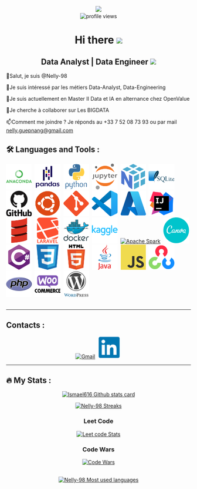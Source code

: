 <div id="header" align="center">
  <img src="https://media.giphy.com/media/qgQUggAC3Pfv687qPC/giphy.gif" width="40%" />
  
</div>
<div id="profile views" align="center">
  <img src="https://komarev.com/ghpvc/?username=Nelly-98&style=flat-square&color=blue" alt="profile views"/>
</div>
<h1 align="center"> Hi there 
<img src="https://media.giphy.com/media/hvRJCLFzcasrR4ia7z/giphy.gif" width="35"/>
</h1>
<h2 align="center"> Data Analyst | Data Engineer  
<img src="https://media.giphy.com/media/WUlplcMpOCEmTGBtBW/giphy.gif" width="30"/>
</h2>
👋Salut, je suis @Nelly-98

👀Je suis intéressé par les métiers Data-Analyst, Data-Engineering

🌱Je suis actuellement en Master II Data et IA en alternance chez OpenValue

💞️Je cherche à collaborer sur Les BIGDATA

📫Comment me joindre ? Je réponds au +33 7 52 08 73 93 ou par mail nelly.guepnang@gmail.com

## 🛠️ Languages and Tools :
<!-- https://github.com/devicons/devicon/tree/master/icons -->
<div>
  <a href="https://www.anaconda.com/" target="_blank"><img src="https://github.com/devicons/devicon/blob/master/icons/anaconda/anaconda-original-wordmark.svg" title="Anaconda" alt="Anaconda" width="70" height="70"/></a>&nbsp;
   <a href="https://pandas.pydata.org/" target="_blank"><img src="https://github.com/devicons/devicon/blob/master/icons/pandas/pandas-original-wordmark.svg" title="Pandas" alt="Pandas" width="70" height="70"/></a>&nbsp;
  <a href="https://www.python.org/" target="_blank"><img src="https://github.com/devicons/devicon/blob/master/icons/python/python-original-wordmark.svg" title="Python" alt="Python" width="70" height="70"/></a>&nbsp;
  <a href="https://jupyter.org/" target="_blank"><img src="https://github.com/devicons/devicon/blob/master/icons/jupyter/jupyter-original-wordmark.svg" title="Jupyter" alt="Jupyter" width="70" height="70"/></a>&nbsp;
  <a href="https://numpy.org/" target="_blank"><img src="https://github.com/devicons/devicon/blob/master/icons/numpy/numpy-original.svg" title="Numpy" alt="Numpy" width="70" height="70"/></a>&nbsp;
  <a href="https://www.sqlite.org/index.html" target="_blank"><img src="https://github.com/devicons/devicon/blob/master/icons/sqlite/sqlite-original-wordmark.svg" title="SQL lite" alt="SQL lite" width="70" height="70"/></a>&nbsp;
  <a href="https://github.com/" target="_blank"><img src="https://github.com/devicons/devicon/blob/master/icons/github/github-original-wordmark.svg" title="Github" alt="Github" width="70" height="70"/></a>&nbsp;
<a href="https://ubuntu.com/" target="_blank"><img src="https://github.com/devicons/devicon/blob/master/icons/ubuntu/ubuntu-plain.svg" title="Ubuntu" alt="Ubuntu" width="70" height="70"/></a>&nbsp;
   <a href="https://git-scm.com/" target="_blank"><img src="https://github.com/devicons/devicon/blob/master/icons/git/git-original.svg" title="Git" alt="Git" width="70" height="70"/></a>&nbsp;
  <a href="https://code.visualstudio.com/" target="_blank"><img src="https://github.com/devicons/devicon/blob/master/icons/vscode/vscode-original.svg" title="Vs code" alt="Vscode" width="70" height="70"/></a>&nbsp;
  <a href="https://azure.microsoft.com/en-us" target="_blank"><img src="https://github.com/devicons/devicon/blob/master/icons/azure/azure-original.svg" title="Azure" alt="Azure" width="70" height="70"/></a>&nbsp;
  <a href="https://azure.microsoft.com/en-us" target="_blank"><img src="https://github.com/devicons/devicon/blob/master/icons/intellij/intellij-original.svg" title="Azure" alt="Azure" width="70" height="70"/></a>&nbsp;
  <a href="https://azure.microsoft.com/en-us" target="_blank"><img src="https://github.com/devicons/devicon/blob/master/icons/scala/scala-original.svg" title="Azure" alt="Azure" width="70" height="70"/></a>&nbsp;
  <a href="https://azure.microsoft.com/en-us" target="_blank"><img src="https://github.com/devicons/devicon/blob/master/icons/laravel/laravel-plain-wordmark.svg" title="Azure" alt="Azure" width="70" height="70"/></a>&nbsp;
  <a href="https://www.docker.com/" target="_blank"><img src="https://github.com/devicons/devicon/blob/master/icons/docker/docker-original-wordmark.svg" title="Docker" alt="Docker" width="70" height="70"/></a>&nbsp;
  <a href="https://www.kaggle.com/" target="_blank"><img src="https://github.com/devicons/devicon/blob/master/icons/kaggle/kaggle-original-wordmark.svg" title="Kaggle" alt="Kaggle" width="70" height="70"/></a>&nbsp;
  <a href="https://spark.apache.org/" target="_blank"><img src="https://upload.wikimedia.org/wikipedia/commons/f/f3/Apache_Spark_logo.svg" title="Apache Spark" alt=" Apache Spark" width="70" height="70"/></a>&nbsp;
  <a href="https://www.canva.com/tools/logo-maker-q1/?clickId=w671MsReixyIUGuwFGT2H2vQUkDz3iWZAWLTVc0&utm_medium=affiliate&utm_source=MaxBounty.com%20ULC_10813&irgwc=1" target="_blank"><img src="https://github.com/devicons/devicon/blob/master/icons/canva/canva-original.svg" title="Canva" alt="Canva" width="70" height="70"/></a>&nbsp;
   <a href="https://docs.microsoft.com/en-us/dotnet/csharp/" target="_blank"><img src="https://github.com/devicons/devicon/blob/master/icons/csharp/csharp-original.svg" title="C#" alt="C#" w#idth="70" height="70"/></a>&nbsp;
  <a href="https://en.wikipedia.org/wiki/CSS" target="_blank"><img src="https://github.com/devicons/devicon/blob/master/icons/css3/css3-original.svg" title="CSS3" alt="CSS3" width="70" height="70"/></a>&nbsp;
  <a href="https://en.wikipedia.org/wiki/HTML5" target="_blank"><img src="https://github.com/devicons/devicon/blob/master/icons/html5/html5-original-wordmark.svg" title="HTML5" alt="HTML5" width="70" height="70"/></a>&nbsp;
  <a href="https://www.java.com/fr/" target="_blank"><img src="https://github.com/devicons/devicon/blob/master/icons/java/java-original-wordmark.svg" title="Java" alt="Java" width="70" height="70"/></a>&nbsp;
  <a href="https://en.wikipedia.org/wiki/JavaScript" target="_blank"><img src="https://github.com/devicons/devicon/blob/master/icons/javascript/javascript-original.svg" title="JavaScript" alt="Js" width="70" height="70"/></a>&nbsp;
  <a href="https://opencv.org/" target="_blank"><img src="https://github.com/devicons/devicon/blob/master/icons/opencv/opencv-original.svg" title="Open Cv" alt="OpenCv" width="70" height="70"/></a>&nbsp;
  <a href="https://www.php.net/" target="_blank"><img src="https://github.com/devicons/devicon/blob/master/icons/php/php-original.svg" title="PHP" alt="php" width="70" height="70"/></a>&nbsp;
  <a href="https://www.sqlite.org/index.html" target="_blank"><img src="https://github.com/devicons/devicon/blob/master/icons/woocommerce/woocommerce-original-wordmark.svg" title="SQL lite" alt="SQL lite" width="70" height="70"/></a>&nbsp;
  <a href="https://www.sqlite.org/index.html" target="_blank"><img src="https://github.com/devicons/devicon/blob/master/icons/wordpress/wordpress-original.svg" title="SQL lite" alt="SQL lite" width="70" height="70"/></a>&nbsp;
  <!-- 
  <a href="" target="_blank"><img src="" title="" alt="" width="70" height="70"/></a>&nbsp;
-->
</div>
<br/>

---

## Contacts :
<div align="center">
  <a href="mailto:nelly.guepnang@gmail.com" target="_blank"><img src="https://www.svgrepo.com/show/223047/gmail.svg" title=" My Gmail" alt="Gmail" width="60" height="60"/></a>&nbsp;
 <a href="https://www.linkedin.com/in/nelly-guepnang/" target="_blank"><img src="https://github.com/devicons/devicon/blob/master/icons/linkedin/linkedin-original.svg " title=" My LinkedIn" alt="LinkedIn" width="60" height="60"></a>&nbsp;
 </div>
 
---

## 🔥 My Stats :
  
  <p align="center">
   <a href="https://github.com/anuraghazra/github-readme-stats"> <img  src="https://github-readme-stats.vercel.app/api?username=Nelly-98&count_private=true&show_icons=true&theme=algolia"  alt="Ismael616 Github stats card"> </a>
  </p>
  
<p align="center">
<a href="https://git.io/streak-stats"><img src="http://github-readme-streak-stats.herokuapp.com?user=Nelly-98&theme=navy-gear&date_format=j%2Fn%5B%2FY%5D" alt="Nelly-98 Streaks"> </a>    
</p>

<div align="center">
<h3>Leet Code</h3>
<a href="https://leetcode.com/LAzyT/"><img src="https://leetcode.card.workers.dev/LazyT?theme=dark&font=baloo&extension=null" alt="Leet code Stats"></a> 
<h3>Code Wars</h3>
<a href="https://www.codewars.com/users/Nelly-98"><img src="https://www.codewars.com/users/Nelly-98/badges/large" alt="Code Wars"></a>
</div>
 
 <br/>
<p align="center"> 
<a href="https://github.com/anuraghazra/github-readme-stats"><img src="https://github-readme-stats.vercel.app/api/top-langs/?username=Nelly-98&theme=algolia" alt="Nelly-98 Most used languages"></a>
</p>
